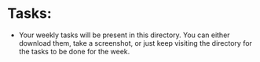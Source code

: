 # Tasks:
- Your weekly tasks will be present in this directory. You can either download them, take a screenshot, or just keep visiting the directory for the tasks to be done for the week.